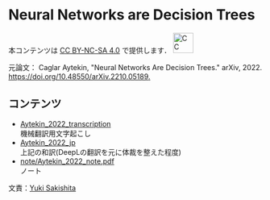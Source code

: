 # Neural Networks are Decision Trees

本コンテンツは [CC BY-NC-SA 4.0](https://creativecommons.org/licenses/by-nc-sa/4.0/) で提供します． <img src="https://mirrors.creativecommons.org/presskit/buttons/88x31/png/by-nc-sa.png" alt="CC BY-NC-SA 4.0" height="40">

元論文： Caglar Aytekin, "Neural Networks Are Decision Trees." arXiv, 2022. [https://doi.org/10.48550/arXiv.2210.05189.
](https://doi.org/10.48550/arXiv.2210.05189)

## コンテンツ

+ [Aytekin_2022_transcription](./Aytekin_2022_jp.md)  
    機械翻訳用文字起こし
+ [Aytekin_2022_jp](./Aytekin_2022_transcription.md)  
    上記の和訳(DeepLの翻訳を元に体裁を整えた程度)
+ [note/Aytekin_2022_note.pdf](note/Aytekin_2022_note.pdf)  
    ノート

文責：[Yuki Sakishita](https://y-saki26.github.io/pages/)
